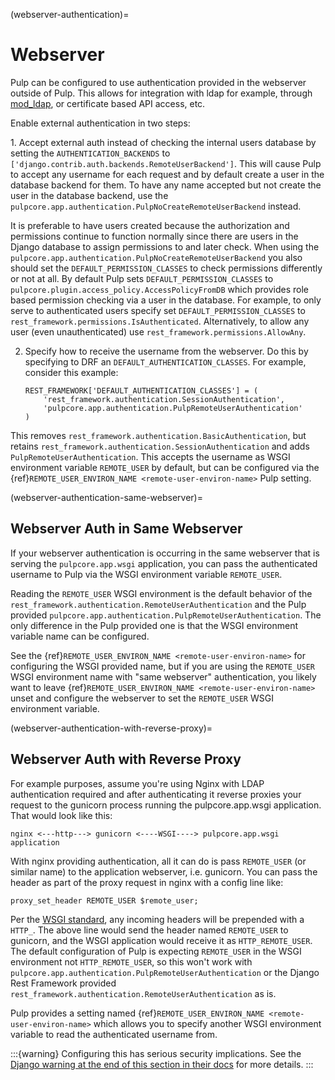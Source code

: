 (webserver-authentication)=

# Webserver

Pulp can be configured to use authentication provided in the webserver outside of Pulp. This allows
for integration with ldap for example, through [mod_ldap](https://httpd.apache.org/docs/2.4/mod/mod_ldap.html), or certificate based API access, etc.

Enable external authentication in two steps:

1\. Accept external auth instead of checking the internal users database by setting the
`AUTHENTICATION_BACKENDS` to `['django.contrib.auth.backends.RemoteUserBackend']`. This will
cause Pulp to accept any username for each request and by default create a user in the database
backend for them. To have any name accepted but not create the user in the database backend, use the
`pulpcore.app.authentication.PulpNoCreateRemoteUserBackend` instead.

It is preferable to have users created because the authorization and permissions continue to
function normally since there are users in the Django database to assign permissions to and later
check. When using the `pulpcore.app.authentication.PulpNoCreateRemoteUserBackend` you also should
set the `DEFAULT_PERMISSION_CLASSES` to check permissions differently or not at all. By default
Pulp sets `DEFAULT_PERMISSION_CLASSES` to `pulpcore.plugin.access_policy.AccessPolicyFromDB`
which provides role based permission checking via a user in the database. For example, to only serve
to authenticated users specify set `DEFAULT_PERMISSION_CLASSES` to
`rest_framework.permissions.IsAuthenticated`. Alternatively, to allow any user (even
unauthenticated) use `rest_framework.permissions.AllowAny`.

2. Specify how to receive the username from the webserver. Do this by specifying to DRF an
   `DEFAULT_AUTHENTICATION_CLASSES`. For example, consider this example:

   ```
   REST_FRAMEWORK['DEFAULT_AUTHENTICATION_CLASSES'] = (
       'rest_framework.authentication.SessionAuthentication',
       'pulpcore.app.authentication.PulpRemoteUserAuthentication'
   )
   ```

This removes `rest_framework.authentication.BasicAuthentication`, but retains
`rest_framework.authentication.SessionAuthentication` and adds
`PulpRemoteUserAuthentication`. This accepts the username as WSGI environment variable
`REMOTE_USER` by default, but can be configured via the
{ref}`REMOTE_USER_ENVIRON_NAME <remote-user-environ-name>` Pulp setting.

(webserver-authentication-same-webserver)=

## Webserver Auth in Same Webserver

If your webserver authentication is occurring in the same webserver that is serving the
`pulpcore.app.wsgi` application, you can pass the authenticated username to Pulp via the WSGI
environment variable `REMOTE_USER`.

Reading the `REMOTE_USER` WSGI environment is the default behavior of the
`rest_framework.authentication.RemoteUserAuthentication` and the Pulp provided
`pulpcore.app.authentication.PulpRemoteUserAuthentication`. The only difference in the Pulp
provided one is that the WSGI environment variable name can be configured.

See the {ref}`REMOTE_USER_ENVIRON_NAME <remote-user-environ-name>` for configuring the WSGI provided
name, but if you are using the `REMOTE_USER` WSGI environment name with "same webserver"
authentication, you likely want to leave {ref}`REMOTE_USER_ENVIRON_NAME <remote-user-environ-name>`
unset and configure the webserver to set the `REMOTE_USER` WSGI environment variable.

(webserver-authentication-with-reverse-proxy)=

## Webserver Auth with Reverse Proxy

For example purposes, assume you're using Nginx with LDAP authentication required and after
authenticating it reverse proxies your request to the gunicorn process running the pulpcore.app.wsgi
application. That would look like this:

```
nginx <---http---> gunicorn <----WSGI----> pulpcore.app.wsgi application
```

With nginx providing authentication, all it can do is pass `REMOTE_USER` (or similar name) to the
application webserver, i.e. gunicorn. You can pass the header as part of the proxy request in nginx
with a config line like:

```
proxy_set_header REMOTE_USER $remote_user;
```

Per the [WSGI standard](https://www.python.org/dev/peps/pep-0333/#environ-variables), any incoming
headers will be prepended with a `HTTP_`. The above line would send the header named
`REMOTE_USER` to gunicorn, and the WSGI application would receive it as `HTTP_REMOTE_USER`. The
default configuration of Pulp is expecting `REMOTE_USER` in the WSGI environment not
`HTTP_REMOTE_USER`, so this won't work with
`pulpcore.app.authentication.PulpRemoteUserAuthentication` or the Django Rest Framework provided
`rest_framework.authentication.RemoteUserAuthentication` as is.

Pulp provides a setting named {ref}`REMOTE_USER_ENVIRON_NAME <remote-user-environ-name>` which allows
you to specify another WSGI environment variable to read the authenticated username from.

:::{warning}
Configuring this has serious security implications. See the [Django warning at the end of this
section in their docs](https://docs.djangoproject.com/en/4.2/howto/auth-remote-user/#configuration) for more details.
:::
